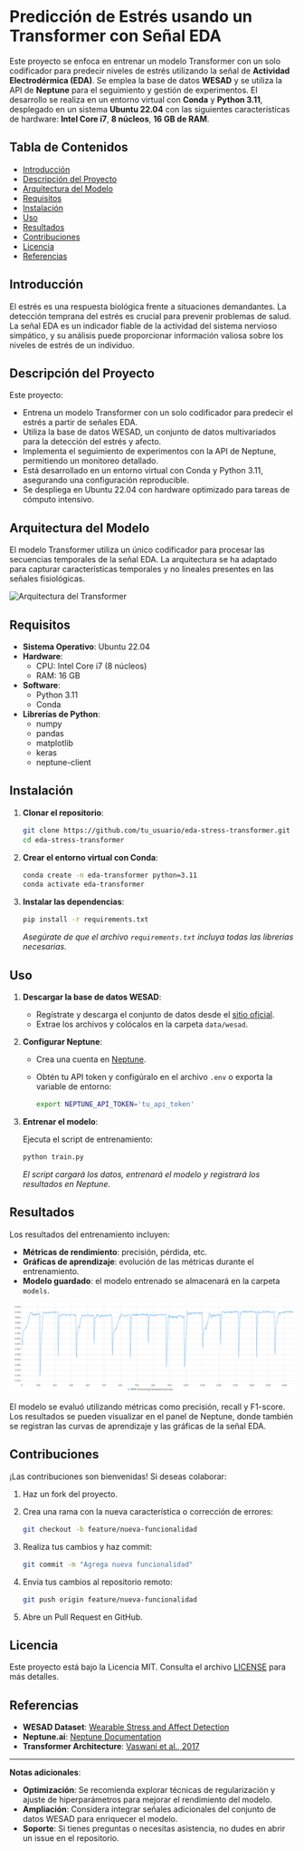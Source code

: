 # Predicción de Estrés usando un Transformer con Señal EDA

Este proyecto se enfoca en entrenar un modelo Transformer con un solo codificador para predecir niveles de estrés utilizando la señal de **Actividad Electrodérmica (EDA)**. Se emplea la base de datos **WESAD** y se utiliza la API de **Neptune** para el seguimiento y gestión de experimentos. El desarrollo se realiza en un entorno virtual con **Conda** y **Python 3.11**, desplegado en un sistema **Ubuntu 22.04** con las siguientes características de hardware: **Intel Core i7**, **8 núcleos**, **16 GB de RAM**.

## Tabla de Contenidos

- [Introducción](#introducción)
- [Descripción del Proyecto](#descripción-del-proyecto)
- [Arquitectura del Modelo](#arquitectura-del-modelo)
- [Requisitos](#requisitos)
- [Instalación](#instalación)
- [Uso](#uso)
- [Resultados](#resultados)
- [Contribuciones](#contribuciones)
- [Licencia](#licencia)
- [Referencias](#referencias)

## Introducción

El estrés es una respuesta biológica frente a situaciones demandantes. La detección temprana del estrés es crucial para prevenir problemas de salud. La señal EDA es un indicador fiable de la actividad del sistema nervioso simpático, y su análisis puede proporcionar información valiosa sobre los niveles de estrés de un individuo.

## Descripción del Proyecto

Este proyecto:

- Entrena un modelo Transformer con un solo codificador para predecir el estrés a partir de señales EDA.
- Utiliza la base de datos WESAD, un conjunto de datos multivariados para la detección del estrés y afecto.
- Implementa el seguimiento de experimentos con la API de Neptune, permitiendo un monitoreo detallado.
- Está desarrollado en un entorno virtual con Conda y Python 3.11, asegurando una configuración reproducible.
- Se despliega en Ubuntu 22.04 con hardware optimizado para tareas de cómputo intensivo.

## Arquitectura del Modelo

El modelo Transformer utiliza un único codificador para procesar las secuencias temporales de la señal EDA. La arquitectura se ha adaptado para capturar características temporales y no lineales presentes en las señales fisiológicas.

![Arquitectura del Transformer](docs/transformer_architecture.png)

## Requisitos

- **Sistema Operativo**: Ubuntu 22.04
- **Hardware**:
  - CPU: Intel Core i7 (8 núcleos)
  - RAM: 16 GB
- **Software**:
  - Python 3.11
  - Conda
- **Librerías de Python**:
  - numpy
  - pandas
  - matplotlib
  - keras
  - neptune-client

## Instalación

1. **Clonar el repositorio**:

   ```bash
   git clone https://github.com/tu_usuario/eda-stress-transformer.git
   cd eda-stress-transformer
   ```

2. **Crear el entorno virtual con Conda**:

   ```bash
   conda create -n eda-transformer python=3.11
   conda activate eda-transformer
   ```

3. **Instalar las dependencias**:

   ```bash
   pip install -r requirements.txt
   ```

   *Asegúrate de que el archivo `requirements.txt` incluya todas las librerías necesarias.*

## Uso

1. **Descargar la base de datos WESAD**:

   - Regístrate y descarga el conjunto de datos desde el [sitio oficial](https://archive.ics.uci.edu/ml/datasets/WESAD).
   - Extrae los archivos y colócalos en la carpeta `data/wesad`.

2. **Configurar Neptune**:

   - Crea una cuenta en [Neptune](https://neptune.ai/).
   - Obtén tu API token y configúralo en el archivo `.env` o exporta la variable de entorno:

     ```bash
     export NEPTUNE_API_TOKEN='tu_api_token'
     ```

3. **Entrenar el modelo**:

   Ejecuta el script de entrenamiento:

   ```bash
   python train.py
   ```

   *El script cargará los datos, entrenará el modelo y registrará los resultados en Neptune.*

## Resultados

Los resultados del entrenamiento incluyen:

- **Métricas de rendimiento**: precisión, pérdida, etc.
- **Gráficas de aprendizaje**: evolución de las métricas durante el entrenamiento.
- **Modelo guardado**: el modelo entrenado se almacenará en la carpeta `models`.




![iamge](graficos/training_train_epoch_accuracy.png)

El modelo se evaluó utilizando métricas como precisión, recall y F1-score. Los resultados se pueden visualizar en el panel de Neptune, donde también se registran las curvas de aprendizaje y las gráficas de la señal EDA.

## Contribuciones

¡Las contribuciones son bienvenidas! Si deseas colaborar:

1. Haz un fork del proyecto.
2. Crea una rama con la nueva característica o corrección de errores:

   ```bash
   git checkout -b feature/nueva-funcionalidad
   ```

3. Realiza tus cambios y haz commit:

   ```bash
   git commit -m "Agrega nueva funcionalidad"
   ```

4. Envía tus cambios al repositorio remoto:

   ```bash
   git push origin feature/nueva-funcionalidad
   ```

5. Abre un Pull Request en GitHub.

## Licencia

Este proyecto está bajo la Licencia MIT. Consulta el archivo [LICENSE](LICENSE) para más detalles.

## Referencias

- **WESAD Dataset**: [Wearable Stress and Affect Detection](https://archive.ics.uci.edu/ml/datasets/WESAD)
- **Neptune.ai**: [Neptune Documentation](https://docs.neptune.ai/)
- **Transformer Architecture**: [Vaswani et al., 2017](https://arxiv.org/abs/1706.03762)

---

**Notas adicionales**:

- **Optimización**: Se recomienda explorar técnicas de regularización y ajuste de hiperparámetros para mejorar el rendimiento del modelo.
- **Ampliación**: Considera integrar señales adicionales del conjunto de datos WESAD para enriquecer el modelo.
- **Soporte**: Si tienes preguntas o necesitas asistencia, no dudes en abrir un issue en el repositorio.
